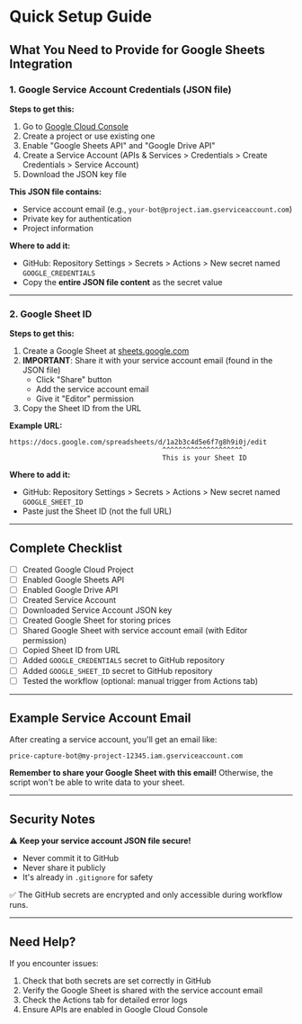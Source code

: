 # Quick Setup Guide

## What You Need to Provide for Google Sheets Integration

### 1. Google Service Account Credentials (JSON file)

**Steps to get this:**
1. Go to [Google Cloud Console](https://console.cloud.google.com/)
2. Create a project or use existing one
3. Enable "Google Sheets API" and "Google Drive API"
4. Create a Service Account (APIs & Services > Credentials > Create Credentials > Service Account)
5. Download the JSON key file

**This JSON file contains:**
- Service account email (e.g., `your-bot@project.iam.gserviceaccount.com`)
- Private key for authentication
- Project information

**Where to add it:**
- GitHub: Repository Settings > Secrets > Actions > New secret named `GOOGLE_CREDENTIALS`
- Copy the **entire JSON file content** as the secret value

---

### 2. Google Sheet ID

**Steps to get this:**
1. Create a Google Sheet at [sheets.google.com](https://sheets.google.com)
2. **IMPORTANT**: Share it with your service account email (found in the JSON file)
   - Click "Share" button
   - Add the service account email
   - Give it "Editor" permission
3. Copy the Sheet ID from the URL

**Example URL:**
```
https://docs.google.com/spreadsheets/d/1a2b3c4d5e6f7g8h9i0j/edit
                                      ^^^^^^^^^^^^^^^^^^^^
                                      This is your Sheet ID
```

**Where to add it:**
- GitHub: Repository Settings > Secrets > Actions > New secret named `GOOGLE_SHEET_ID`
- Paste just the Sheet ID (not the full URL)

---

## Complete Checklist

- [ ] Created Google Cloud Project
- [ ] Enabled Google Sheets API
- [ ] Enabled Google Drive API
- [ ] Created Service Account
- [ ] Downloaded Service Account JSON key
- [ ] Created Google Sheet for storing prices
- [ ] Shared Google Sheet with service account email (with Editor permission)
- [ ] Copied Sheet ID from URL
- [ ] Added `GOOGLE_CREDENTIALS` secret to GitHub repository
- [ ] Added `GOOGLE_SHEET_ID` secret to GitHub repository
- [ ] Tested the workflow (optional: manual trigger from Actions tab)

---

## Example Service Account Email

After creating a service account, you'll get an email like:
```
price-capture-bot@my-project-12345.iam.gserviceaccount.com
```

**Remember to share your Google Sheet with this email!** Otherwise, the script won't be able to write data to your sheet.

---

## Security Notes

⚠️ **Keep your service account JSON file secure!**
- Never commit it to GitHub
- Never share it publicly
- It's already in `.gitignore` for safety

✅ The GitHub secrets are encrypted and only accessible during workflow runs.

---

## Need Help?

If you encounter issues:
1. Check that both secrets are set correctly in GitHub
2. Verify the Google Sheet is shared with the service account email
3. Check the Actions tab for detailed error logs
4. Ensure APIs are enabled in Google Cloud Console
